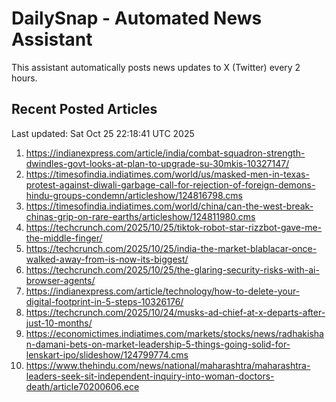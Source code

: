 # DailySnap - Automated News Assistant

This assistant automatically posts news updates to X (Twitter) every 2 hours.

## Recent Posted Articles

Last updated: Sat Oct 25 22:18:41 UTC 2025

1. https://indianexpress.com/article/india/combat-squadron-strength-dwindles-govt-looks-at-plan-to-upgrade-su-30mkis-10327147/
2. https://timesofindia.indiatimes.com/world/us/masked-men-in-texas-protest-against-diwali-garbage-call-for-rejection-of-foreign-demons-hindu-groups-condemn/articleshow/124816798.cms
3. https://timesofindia.indiatimes.com/world/china/can-the-west-break-chinas-grip-on-rare-earths/articleshow/124811980.cms
4. https://techcrunch.com/2025/10/25/tiktok-robot-star-rizzbot-gave-me-the-middle-finger/
5. https://techcrunch.com/2025/10/25/india-the-market-blablacar-once-walked-away-from-is-now-its-biggest/
6. https://techcrunch.com/2025/10/25/the-glaring-security-risks-with-ai-browser-agents/
7. https://indianexpress.com/article/technology/how-to-delete-your-digital-footprint-in-5-steps-10326176/
8. https://techcrunch.com/2025/10/24/musks-ad-chief-at-x-departs-after-just-10-months/
9. https://economictimes.indiatimes.com/markets/stocks/news/radhakishan-damani-bets-on-market-leadership-5-things-going-solid-for-lenskart-ipo/slideshow/124799774.cms
10. https://www.thehindu.com/news/national/maharashtra/maharashtra-leaders-seek-sit-independent-inquiry-into-woman-doctors-death/article70200606.ece
